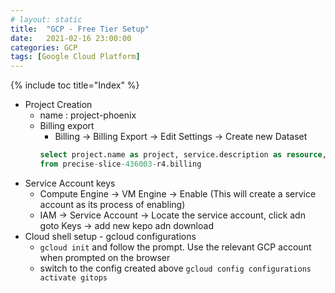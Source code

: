 ```yaml
---
# layout: static
title:  "GCP - Free Tier Setup"
date:   2021-02-16 23:00:00
categories: GCP
tags: [Google Cloud Platform]
---
```


{% include toc title="Index" %}

- Project Creation
    - name : project-phoenix
    - Billing export
        - Billing -> Billing Export -> Edit Settings -> Create new Dataset
      ```sql
      select project.name as project, service.description as resource, round(sum(cost)) as total_cost
      from precise-slice-436003-r4.billing
      ```
- Service Account keys
    - Compute Engine -> VM Engine -> Enable (This will create a service account
      as its process of enabling)
    - IAM -> Service Account -> Locate the service account, click adn goto
      Keys -> add new kepo adn download
- Cloud shell setup - gcloud configurations
    - `gcloud init` and follow the prompt. Use the relevant GCP account when
      prompted on the browser
    - switch to the config created above
      `gcloud config configurations activate gitops`


